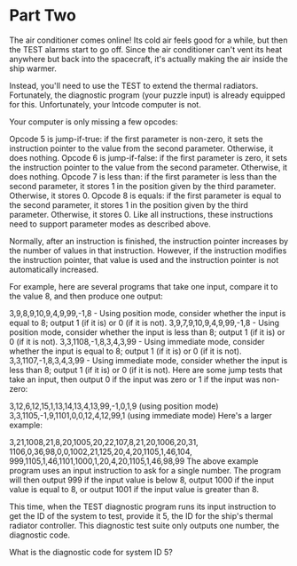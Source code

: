 # Part Two

The air conditioner comes online! Its cold air feels good for a while, but then the TEST alarms start to go off. Since the air conditioner can't vent its heat anywhere but back into the spacecraft, it's actually making the air inside the ship warmer.

Instead, you'll need to use the TEST to extend the thermal radiators. Fortunately, the diagnostic program (your puzzle input) is already equipped for this. Unfortunately, your Intcode computer is not.

Your computer is only missing a few opcodes:

Opcode 5 is jump-if-true: if the first parameter is non-zero, it sets the instruction pointer to the value from the second parameter. Otherwise, it does nothing.
Opcode 6 is jump-if-false: if the first parameter is zero, it sets the instruction pointer to the value from the second parameter. Otherwise, it does nothing.
Opcode 7 is less than: if the first parameter is less than the second parameter, it stores 1 in the position given by the third parameter. Otherwise, it stores 0.
Opcode 8 is equals: if the first parameter is equal to the second parameter, it stores 1 in the position given by the third parameter. Otherwise, it stores 0.
Like all instructions, these instructions need to support parameter modes as described above.

Normally, after an instruction is finished, the instruction pointer increases by the number of values in that instruction. However, if the instruction modifies the instruction pointer, that value is used and the instruction pointer is not automatically increased.

For example, here are several programs that take one input, compare it to the value 8, and then produce one output:

3,9,8,9,10,9,4,9,99,-1,8 - Using position mode, consider whether the input is equal to 8; output 1 (if it is) or 0 (if it is not).
3,9,7,9,10,9,4,9,99,-1,8 - Using position mode, consider whether the input is less than 8; output 1 (if it is) or 0 (if it is not).
3,3,1108,-1,8,3,4,3,99 - Using immediate mode, consider whether the input is equal to 8; output 1 (if it is) or 0 (if it is not).
3,3,1107,-1,8,3,4,3,99 - Using immediate mode, consider whether the input is less than 8; output 1 (if it is) or 0 (if it is not).
Here are some jump tests that take an input, then output 0 if the input was zero or 1 if the input was non-zero:

3,12,6,12,15,1,13,14,13,4,13,99,-1,0,1,9 (using position mode)
3,3,1105,-1,9,1101,0,0,12,4,12,99,1 (using immediate mode)
Here's a larger example:

3,21,1008,21,8,20,1005,20,22,107,8,21,20,1006,20,31,
1106,0,36,98,0,0,1002,21,125,20,4,20,1105,1,46,104,
999,1105,1,46,1101,1000,1,20,4,20,1105,1,46,98,99
The above example program uses an input instruction to ask for a single number. The program will then output 999 if the input value is below 8, output 1000 if the input value is equal to 8, or output 1001 if the input value is greater than 8.

This time, when the TEST diagnostic program runs its input instruction to get the ID of the system to test, provide it 5, the ID for the ship's thermal radiator controller. This diagnostic test suite only outputs one number, the diagnostic code.

What is the diagnostic code for system ID 5?